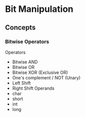 # Bit Manipulation
## Concepts
### Bitwise Operators
Operators
- Bitwise AND
- Bitwise OR
- Bitwise XOR (Exclusive OR)
- One's complement / NOT (Unary)
- Left Shift
- Right Shift
Operands
- char
- short
- int
- long